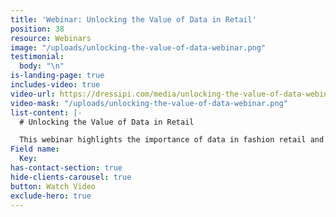 ```yaml
---
title: 'Webinar: Unlocking the Value of Data in Retail'
position: 38
resource: Webinars
image: "/uploads/unlocking-the-value-of-data-webinar.png"
testimonial:
  body: "\n"
is-landing-page: true
includes-video: true
video-url: https://dressipi.com/media/unlocking-the-value-of-data-webinar.mp4
video-mask: "/uploads/unlocking-the-value-of-data-webinar.png"
list-content: |-
  # Unlocking the Value of Data in Retail

  This webinar highlights the importance of data in fashion retail and showcases how it can be used to address the key challenges of today and the future.
Field name:
  Key: 
has-contact-section: true
hide-clients-carousel: true
button: Watch Video
exclude-hero: true
---
```


